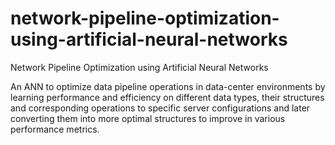 # network-pipeline-optimization-using-artificial-neural-networks
Network Pipeline Optimization using Artificial Neural Networks

An ANN to optimize data pipeline operations in data-center environments by learning performance and efficiency on different data types, their structures and corresponding operations to specific server configurations and later converting them into more optimal structures to improve in various performance metrics.
